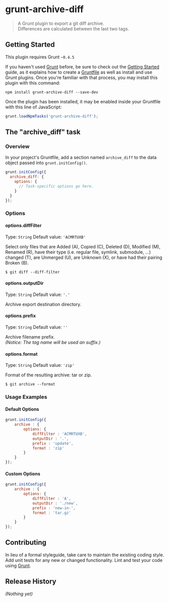 # grunt-archive-diff

> A Grunt plugin to export a git diff archive.  
  Differences are calculated between the last two tags.

## Getting Started
This plugin requires Grunt `~0.4.5`

If you haven't used [Grunt](http://gruntjs.com/) before, be sure to check out the [Getting Started](http://gruntjs.com/getting-started) guide, as it explains how to create a [Gruntfile](http://gruntjs.com/sample-gruntfile) as well as install and use Grunt plugins. Once you're familiar with that process, you may install this plugin with this command:

```shell
npm install grunt-archive-diff --save-dev
```

Once the plugin has been installed, it may be enabled inside your Gruntfile with this line of JavaScript:

```js
grunt.loadNpmTasks('grunt-archive-diff');
```

## The "archive_diff" task

### Overview
In your project's Gruntfile, add a section named `archive_diff` to the data object passed into `grunt.initConfig()`.

```js
grunt.initConfig({
  archive_diff: {
    options: {
      // Task-specific options go here.
    }
  }
});
```

### Options

#### options.diffFilter
Type: `String`
Default value: `'ACMRTUXB'`

Select only files that are Added (A), Copied (C), Deleted (D), Modified (M), Renamed (R), have their type (i.e. regular file, symlink, submodule, …) changed (T), are Unmerged (U), are Unknown (X), or have had their pairing Broken (B).

`$ git diff --diff-filter`

#### options.outputDir
Type: `String`
Default value: `'.'`

Archive export destination directory.

#### options.prefix
Type: `String`
Default value: `''`

Archive filename prefix.  
_(Notice: The tag name will be used an suffix.)_

#### options.format
Type: `String`
Default value: `'zip'`

Format of the resulting archive: tar or zip.

`$ git archive --format`

### Usage Examples

#### Default Options

```js
grunt.initConfig({
    archive : {
        options: {
            diffFilter : 'ACMRTUXB',
            outputDir : '.',
            prefix : 'update',
            format : 'zip'
        }
    }
});
```

#### Custom Options

```js
grunt.initConfig({
    archive : {
        options: {
            diffFilter : 'A',
            outputDir : './new',
            prefix : 'new-in-',
            format : 'tar.gz'
        }
    }
});
```

## Contributing
In lieu of a formal styleguide, take care to maintain the existing coding style. Add unit tests for any new or changed functionality. Lint and test your code using [Grunt](http://gruntjs.com/).

## Release History
_(Nothing yet)_
